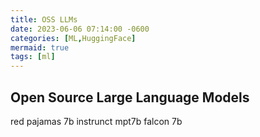 ```yaml
---
title: OSS LLMs
date: 2023-06-06 07:14:00 -0600
categories: [ML,HuggingFace]
mermaid: true
tags: [ml]
---
```

## Open Source Large Language Models
<p>
red pajamas 7b instrunct
mpt7b
falcon 7b
</p>
